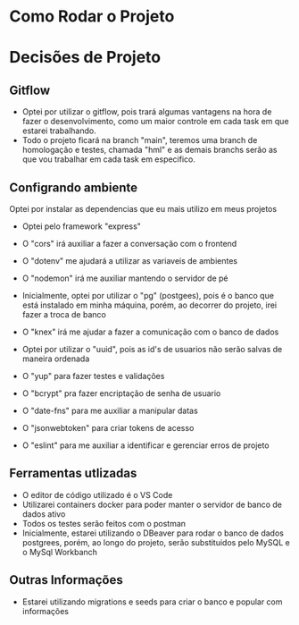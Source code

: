 # Como Rodar o Projeto

# Decisões de Projeto
## Gitflow
- Optei por utilizar o gitflow, pois trará algumas vantagens na hora de fazer o desenvolvimento, como um maior controle em cada task em que estarei trabalhando.
- Todo o projeto ficará na branch "main", teremos uma branch de homologação e testes, chamada "hml" e as demais branchs serão as que vou trabalhar em cada task em especifico.
## Configrando ambiente

Optei por instalar as dependencias que eu mais utilizo em meus projetos

- Optei pelo framework "express"

- O "cors" irá auxiliar a fazer a conversação com o frontend

- O "dotenv" me ajudará a utilizar as variaveis de ambientes

- O "nodemon" irá me auxiliar mantendo o servidor de pé

- Inicialmente, optei por utilizar o "pg" (postgees), pois é o banco que está instalado em minha máquina, porém, ao decorrer do projeto, irei fazer a troca de banco

- O "knex" irá me ajudar a fazer a comunicação com o banco de dados

- Optei por utilizar o "uuid", pois as id's de usuarios não serão salvas de maneira ordenada

- O "yup" para fazer testes e validações

- O "bcrypt" pra fazer encriptação de senha de usuario

- O "date-fns" para me auxiliar a manipular datas

- O "jsonwebtoken" para criar tokens de acesso

- O "eslint" para me auxiliar a identificar e gerenciar erros de projeto
## Ferramentas utlizadas
- O editor de código utilizado é o VS Code
- Utilizarei containers docker para poder manter o servidor de banco de dados ativo
- Todos os testes serão feitos com o postman
- Inicialmente, estarei utilizando o DBeaver para rodar o banco de dados postgrees, porém, ao longo do projeto, serão substituidos pelo MySQL e o MySql Workbanch
## Outras Informações
- Estarei utilizando migrations e seeds para criar o banco e popular com informações
